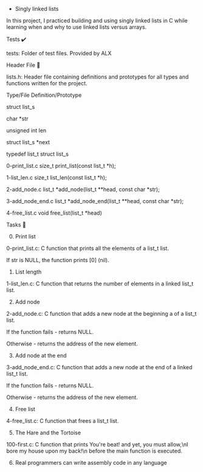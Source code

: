  - Singly linked lists

In this project, I practiced building and using singly linked lists in C while learning when and why to use linked lists versus arrays.



Tests ✔️

tests: Folder of test files. Provided by ALX

Header File 📁

lists.h: Header file containing definitions and prototypes for all types and functions written for the project.

Type/File	Definition/Prototype

struct list_s	

char *str

unsigned int len

struct list_s *next

typedef list_t	struct list_s

0-print_list.c	size_t print_list(const list_t *h);

1-list_len.c	size_t list_len(const list_t *h);

2-add_node.c	list_t *add_node(list_t **head, const char *str);

3-add_node_end.c	list_t *add_node_end(list_t **head, const char *str);

4-free_list.c	void free_list(list_t *head)

Tasks 📃

0. Print list



0-print_list.c: C function that prints all the elements of a list_t list.

If str is NULL, the function prints [0] (nil).

1. List length



1-list_len.c: C function that returns the number of elements in a linked list_t list.

2. Add node



2-add_node.c: C function that adds a new node at the beginning a of a list_t list.

If the function fails - returns NULL.

Otherwise - returns the address of the new element.

3. Add node at the end



3-add_node_end.c: C function that adds a new node at the end of a linked list_t list.

If the function fails - returns NULL.

Otherwise - returns the address of the new element.

4. Free list



4-free_list.c: C function that frees a list_t list.

5. The Hare and the Tortoise



100-first.c: C function that prints You're beat! and yet, you must allow,\nI bore my house upon my back!\n before the main function is executed.

6. Real programmers can write assembly code in any language
